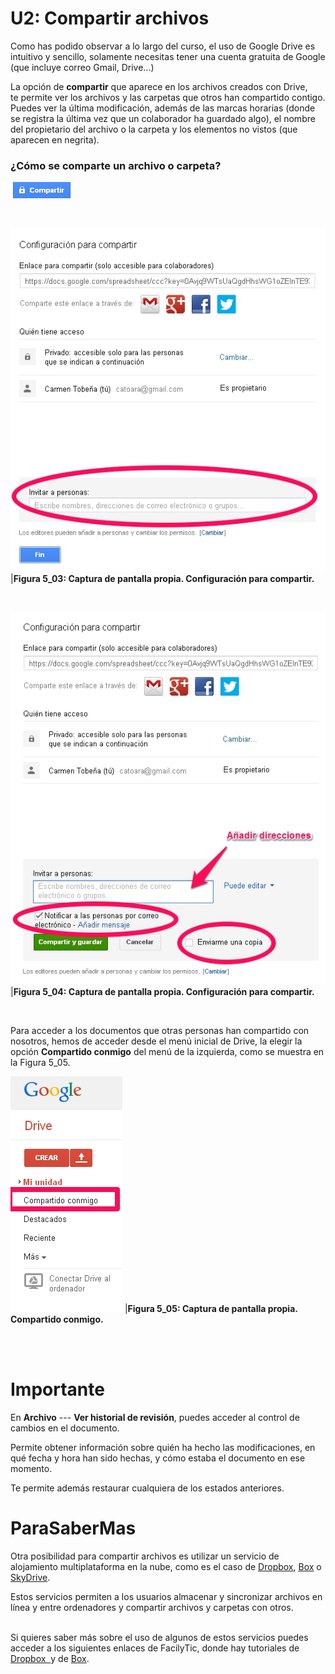 
# U2: Compartir archivos

Como has podido observar a lo largo del curso, el uso de Google Drive es intuitivo y sencillo, solamente necesitas tener una cuenta gratuita de Google (que incluye correo Gmail, Drive...)

La opción de **compartir** que aparece en los archivos creados con Drive, te permite ver los archivos y las carpetas que otros han compartido contigo. Puedes ver la última modificación, además de las marcas horarias (donde se registra la última vez que un colaborador ha guardado algo), el nombre del propietario del archivo o la carpeta y los elementos no vistos (que aparecen en negrita).

### ¿Cómo se comparte un archivo o carpeta?

![](img/Figura_5_03.jpg)

 

![](img/Figura_5_04.jpg)
|**Figura 5_03: Captura de pantalla propia. Configuración para compartir.**

 

![](img/Figura_5_05.jpg)
|**Figura 5_04: Captura de pantalla propia. Configuración para compartir.**

 

Para acceder a los documentos que otras personas han compartido con nosotros, hemos de acceder desde el menú inicial de Drive, la elegir la opción **Compartido conmigo** del menú de la izquierda, como se muestra en la Figura 5_05. 

![](img/Figura_5_06.jpg)
|**Figura 5_05: Captura de pantalla propia. Compartido conmigo.**

<br/><br/>

# Importante

En **Archivo** --- ****Ver historial de revisión****, puedes acceder al control de cambios en el documento.

Permite obtener información sobre quién ha hecho las modificaciones, en qué fecha y hora han sido hechas, y cómo estaba el documento en ese momento.

Te permite además restaurar cualquiera de los estados anteriores.

# ParaSaberMas

Otra posibilidad para compartir archivos es utilizar un servicio de alojamiento multiplataforma en la nube, como es el caso de [Dropbox](https://www.dropbox.com/), [Box](https://app.box.com/) o [SkyDrive](https://login.live.com/login.srf?wa=wsignin1.0&amp;rpsnv=11&amp;ct=1384887556&amp;rver=6.2.6289.0&amp;wp=MBI_SSL_SHARED&amp;wreply=https:%2F%2Fskydrive.live.com%2F%3Fmkt%3Des-ES&amp;lc=3082&amp;id=250206&amp;cbcxt=sky&amp;mkt=es-ES&amp;cbcxt=sky).

Estos servicios permiten a los usuarios almacenar y sincronizar archivos en línea y entre ordenadores y compartir archivos y carpetas con otros. <br/><br/>

Si quieres saber más sobre el uso de algunos de estos servicios puedes acceder a los siguientes enlaces de FacilyTic, donde hay tutoriales de [Dropbox  ](http://www.catedu.es/facilytic/2013/05/16/dropbox/)y de [Box](http://www.catedu.es/facilytic/2013/10/10/896/).[<br/>](http://www.catedu.es/facilytic/2013/10/10/896/)

